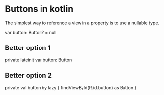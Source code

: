 # Buttons in kotlin

The simplest way to reference a view in a property is to use a nullable type.

var button: Button? = null

## Better option 1

private lateinit var button: Button

## Better option 2

private val button by lazy {
    findViewById(R.id.button) as Button
}